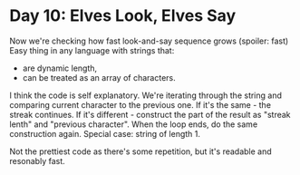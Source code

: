 # Day 10: Elves Look, Elves Say

Now we're checking how fast look-and-say sequence grows (spoiler: fast)
Easy thing in any language with strings that:
* are dynamic length,
* can be treated as an array of characters.

I think the code is self explanatory. We're iterating through the string and
comparing current character to the previous one. If it's the same - the streak continues.
If it's different - construct the part of the result as "streak lenth" and "previous character".
When the loop ends, do the same construction again. Special case: string of length 1.

Not the prettiest code as there's some repetition, but it's readable and resonably fast.